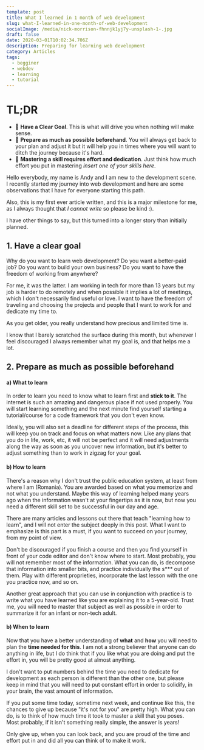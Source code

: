 ```yaml
---
template: post
title: What I learned in 1 month of web development
slug: what-I-learned-in-one-month-of-web-development
socialImage: /media/nick-morrison-fhnnjk1yj7y-unsplash-1-.jpg
draft: false
date: 2020-03-01T10:02:34.706Z
description: Preparing for learning web development
category: Articles
tags:
  - begginer
  - webdev
  - learning
  - tutorial
---
```

# **TL;DR**

* 🗻 **Have a Clear Goal**. This is what will drive you when nothing will make sense.
* 📓 **Prepare as much as possible beforehand**. You will always get back to your plan and adjust it but it will help you in times where you will want to ditch the journey because it's hard.
* 🔨 **Mastering a skill requires effort and dedication**. Just think how much effort you put in mastering *insert one of your skills here*.

Hello everybody, my name is Andy and I am new to the development scene. I recently started my journey into web development and here are some observations that I have for everyone starting this path.

Also, this is my first ever article written, and this is a major milestone for me, as I always thought that *I cannot write* so please be kind :).

I have other things to say, but this turned into a longer story than initially planned.

## [](https://dev.to/andyprv/what-i-learned-in-1-month-of-web-development-1enk#1-have-a-clear-goal)1. **Have a clear goal**

Why do you want to learn web development? Do you want a better-paid job? Do you want to build your own business? Do you want to have the freedom of working from anywhere?

For me, it was the latter. I am working in tech for more than 13 years but my job is harder to do remotely and when possible it implies a lot of meetings, which I don't necessarily find useful or love. I want to have the freedom of traveling and choosing the projects and people that I want to work for and dedicate my time to.

As you get older, you really understand how precious and limited time is.

I know that I barely scratched the surface during this month, but whenever I feel discouraged I always remember what my goal is, and that helps me a lot.

## [](https://dev.to/andyprv/what-i-learned-in-1-month-of-web-development-1enk#2-prepare-as-much-as-possible-beforehand)2. **Prepare as much as possible beforehand**

#### [](https://dev.to/andyprv/what-i-learned-in-1-month-of-web-development-1enk#a-what-to-learn)a) **What to learn**

In order to learn you need to know what to learn first and **stick to it**. The internet is such an amazing and dangerous place if not used properly. You will start learning something and the next minute find yourself starting a tutorial/course for a code framework that you don't even know.

Ideally, you will also set a deadline for different steps of the process, this will keep you on track and focus on what matters now. Like any plans that you do in life, work, etc, it will not be perfect and it will need adjustments along the way as soon as you uncover new information, but it's better to adjust something than to work in zigzag for your goal.

#### [](https://dev.to/andyprv/what-i-learned-in-1-month-of-web-development-1enk#b-how-to-learn)b) **How to learn**

There's a reason why I don't trust the public education system, at least from where I am (Romania). You are awarded based on what you memorize and not what you understand. Maybe this way of learning helped many years ago when the information wasn't at your fingertips as it is now, but now you need a different skill set to be successful in our day and age.

There are many articles and lessons out there that teach "learning how to learn", and I will not enter the subject deeply in this post. What I want to emphasize is this part is a must, if you want to succeed on your journey, from my point of view.

Don't be discouraged if you finish a course and then you find yourself in front of your code editor and don't know where to start. Most probably, you will not remember most of the information. What you can do, is decompose that information into smaller bits, and practice individually the s\*\** out of them. Play with different proprieties, incorporate the last lesson with the one you practice now, and so on.

Another great approach that you can use in conjunction with practice is to write what you have learned like you are explaining it to a 5-year-old. Trust me, you will need to master that subject as well as possible in order to summarize it for an infant or non-tech adult.

#### [](https://dev.to/andyprv/what-i-learned-in-1-month-of-web-development-1enk#b-when-to-learn)b) **When to learn**

Now that you have a better understanding of **what** and **how** you will need to plan the **time needed for this**. I am not a strong believer that anyone can do anything in life, but I do think that if you like what you are doing and put the effort in, you will be pretty good at almost anything.

I don't want to put numbers behind the time you need to dedicate for development as each person is different than the other one, but please keep in mind that you will need to put constant effort in order to solidify, in your brain, the vast amount of information.

If you put some time today, sometime next week, and continue like this, the chances to give up because "it's not for you" are pretty high. What you can do, is to think of how much time it took to master a skill that you poses. Most probably, if it isn't something really simple, the answer is years!

Only give up, when you can look back, and you are proud of the time and effort put in and did all you can think of to make it work.
